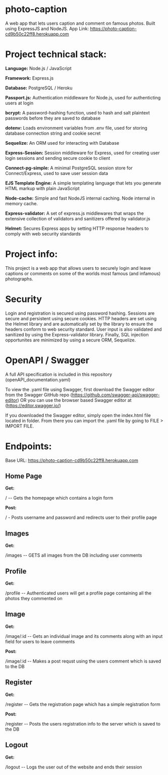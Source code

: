 # photo-caption
A web app that lets users caption and comment on famous photos. Built using ExpressJS and NodeJS.
App Link: https://photo-caption-cd9b50c22ff8.herokuapp.com

# Project technical stack:

**Language:** Node.js / JavaScript

**Framework:** Express.js

**Database:** PostgreSQL / Heroku

**Passport.js:** Authentication middleware for Node.js, used for authenticting users at login

**bcrypt:** A password-hashing function, used to hash and salt plaintext passwords before they are saved to database

**dotenv:** Loads environment variables from .env file, used for storing database connection string and cookie secret

**Sequelize:** An ORM used for interacting with Database

**Express-Session:** Session middleware for Express, used for creating user login sessions and sending secure cookie to client

**Connect-pg-simple:** A minimal PostgreSQL session store for Connect/Express, used to save user session data

**EJS Template Engine:** A simple templating language that lets you generate HTML markup with plain JavaScript

**Node-cache:** Simple and fast NodeJS internal caching. Node internal in memory cache.

**Express-validator:** A set of express.js middlewares that wraps the extensive collection of validators and sanitizers offered by validator.js

**Helmet:** Secures Express apps by setting HTTP response headers to comply with web security standards

# Project info:
This project is a web app that allows users to securely login and leave captions or comments on some of the worlds most famous (and infamous) photographs.


# Security
Login and registration is secured using password hashing. Sessions are secure and persistent using secure cookies. HTTP headers are set using the Helmet library and are automatically set by the library to ensure the headers conform to web security standard. User input is also validated and sanitized by using the Express-validator library. Finally, SQL injection opportunites are minimized by using a secure ORM, Sequelize.


# OpenAPI / Swagger
A full API specification is included in this repository (openAPI_documentation.yaml)

To view the .yaml file using Swagger, first download the Swagger editor from the Swagger GitHub repo (https://github.com/swagger-api/swagger-editor) OR you can use the browser based Swagger editor at (https://editor.swagger.io/)

If you downloaded the Swagger editor, simply open the index.html file located in folder. From there you can import the .yaml file by going to FILE > IMPORT FILE.

# Endpoints:


Base URL: https://photo-caption-cd9b50c22ff8.herokuapp.com

Home Page
------
**Get:**
  
/ -- Gets the homepage which contains a login form


**Post:**
  
/ - Posts username and password and redirects user to their profile page


Images
-----------
**Get:**
  
/images -- GETS all images from the DB including user comments


Profile
-----------
**Get:**

/profile -- Authenticated users will get a profile page containing all the photos they commented on


Image
-----------
**Get:**

/image/:id -- Gets an individual image and its comments along with an input field for users to leave comments

**Post:**

/image/:id -- Makes a post requst using the users comment which is saved to the DB


Register
-----------
**Get:**

/register -- Gets the registration page which has a simple registration form

**Post:**

/register -- Posts the users registration info to the server which is saved to the DB


Logout
-----------
**Get:**

/logout -- Logs the user out of the website and ends their session

